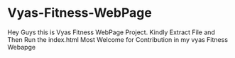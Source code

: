 # Vyas-Fitness-WebPage
Hey Guys this is Vyas Fitness WebPage Project. Kindly Extract File and Then Run the index.html
Most Welcome for Contribution in my vyas Fitness Webapge
